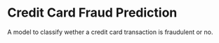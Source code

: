 # Credit Card Fraud Prediction

A model to classify wether a credit card transaction is fraudulent or no.

